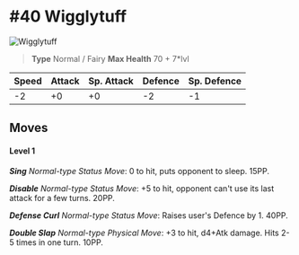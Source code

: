 # #40 Wigglytuff


![Wigglytuff](https://img.pokemondb.net/sprites/home/normal/1x/wigglytuff.png)

> **Type** Normal / Fairy
> **Max Health** 70 + 7\*lvl

| Speed | Attack | Sp. Attack | Defence | Sp. Defence |
| ----- | ------ | ---------- | ------- | ----------- |
| -2 | +0 | +0 | -2 | -1 |

## Moves
#### Level 1

***Sing** Normal-type Status Move*: 0 to hit, puts opponent to sleep. 15PP.

***Disable** Normal-type Status Move*: +5 to hit, opponent can't use its last attack for a few turns. 20PP.

***Defense Curl** Normal-type Status Move*: Raises user's Defence by 1. 40PP.

***Double Slap** Normal-type Physical Move*: +3 to hit, d4+Atk damage. Hits 2-5 times in one turn. 10PP.

